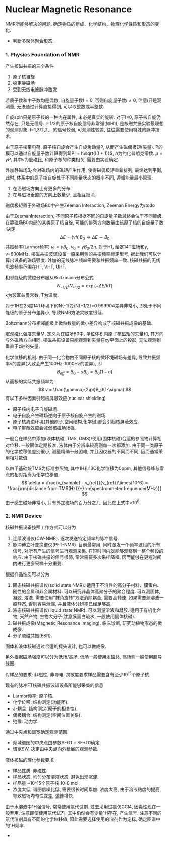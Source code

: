 # Nuclear Magnetic Resonance

NMR所能够解决的问题. 确定物质的组成、化学结构、物理化学性质和形态的变化.

- 判断多聚体聚合形态.



### 1. Physics Foundation of NMR

产生核磁共振的三个条件

1. 原子核自旋
2. 稳定静磁场
3. 受到无线电波脉冲激发



若质子数和中子数均是偶数, 自旋量子数$I = 0$, 否则自旋量子数$I \neq 0$, 注意$I$只是观测量, 无法通过计算直接得到, 可以取整数或半整数. 

自旋spin只是原子核的一种内在属性, 未必是真实的旋转. 对于I=0, 原子核自旋仍然存在, 只是无信号. I=1/2的原子核自旋信号非常强(如H1), 是核磁共振实验最理想的观测对象. I=1,3/2,2,...的信号较弱, 可观测性较差, 往往需要使用特殊的脉冲技术.

由于原子核带电荷, 原子核自旋会产生自旋角动量P, 从而产生磁偶极矩(矢量). P的模可以通过自旋量子数计算得到$|P| = h\sqrt{I(I + 1)}$, $h$为约化普朗克常数. $\mu = \gamma P$, 其中$\gamma$为旋磁比, 和原子核的种类相关, 需要由实验确定.

外加静磁场$B_0$会对磁场内的磁矩产生作用, 使得磁偶极矩重新排列, 最终达到平衡, 此时, 体系中的原子核自旋处于不同能量状态的概率不同, 遵循能量最小原理:

1. 在沿磁场方向上有更多的分布.
2. 在与磁场垂直的方向上数量少, 且相互抵消.



磁偶极矩置于外磁场B0中产生Zeeman Interaction, Zeeman Energy为/todo

由于ZeemanInteraction, 不同原子核根据不同的自旋量子数最终会位于不同能级. 在静磁场B0内部的某类原子核自旋, 可能的排列方向数量由该原子核的自旋量子数I决定.
$$
\Delta E = (\gamma h)B_0 \Rightarrow \Delta E \sim B_0
$$
共振频率(Larmor频率) $\omega = \gamma B_0$, $v_0 = \gamma B_0 / 2\pi$. 对于H1, 给定14T磁场和$\gamma$, v=600MHz. 核磁共振波谱设备一般采用氢的共振频率标定型号, 据此我们可以计算出设备的磁场强度. 外加的无线脉冲频率需要和共振频率一致. 核磁共振的无线电波频率范围在HF, VHF, UHF.

相邻能级的微粒分布服从Boltzmann分布公式
$$
N_{-1/2}/N_{+1/2} = \exp(-\Delta E / kT)
$$
k为玻耳兹曼常数, T为温度.

对于1H在25度14T环境下的N{-1/2}/N{+1/2}=0.999904差异非常小, 即处于不同能级的原子分布差异小, 导致NMR方法灵敏度很低.

Boltzmann分布相邻能级上微粒数量的微小差异构成了核磁共振成像的基础.



宏观磁化强度矢量M, 定义为在磁场B0中, 单位体积内原子核磁矩的矢量和, 其方向与外磁场方向相同. 核磁共振设备只能观测到矢量在xy平面上的投影, 无法观测到垂直于z轴的矢量.







化学位移的机制. 由于同一化合物内不同原子核的微环境磁场有差异, 导致共振频率v的差异(大致会产生100Hz-1000Hz的差异), 即
$$
B_{eff} = B_0 - \sigma B_0 = B_0(1 - \sigma)
$$
从而核的实际共振频率为
$$
v = \frac{\gamma}{2\pi}B_0(1-\sigma)
$$
有以下多种因素引起核屏蔽效应(nuclear shielding)

- 原子核内电子自旋磁场.
- 电子自旋产生磁场逆向于原子核自旋产生的磁场.
- 原子核周边环境(其他原子,空间结构,化学键)都会引起核屏蔽效应.
- 电子屏蔽效应会减弱核磁场场强.

一般会在样品中添加(液体核磁, TMS, DMS)/使用(固体核磁)合适的参照物计算相对位移. 一般固体定期校准, 液体由于分辨率较高则每一次都添加. 由于同一类原子的化学位移值差别很小, 测量精确十分困难, 并且因仪器的不同而不同, 因而通常采用相对数值.

以四甲基硅烷TMS为标准参照物, 其中1H和13C化学位移为0ppm, 其他信号峰与零点的相对距离为化学位移值.
$$
\delta = \frac{v_{sample} - v_{ref}}{v_{ref}}\times{10^6} = \frac{\rm{distance from TMS(Hz)}}{\rm{spectronmeter frequence(MHz)}}
$$
由于感生磁场非常小, 只有外加磁场的百万分之几, 因此在上式中$\times10^6$.







### 2. NMR Device

核磁共振设备按照工作方式可以分为

1. 连续波谱仪(CW-NMR). 逐次发送特定频率的脉冲信号.
2. 脉冲傅立叶变换谱仪(PFT-NMR). 目前最常用. 同时激发一个频率波段的所有信号, 对所有产生的信号进行观测采集. 在短时间内就能够观察到一整个频段的响应. 由于核磁共振的信号很弱, 常常需要多次采样降噪, 因而能够在更短时间内进行更多采样十分重要.

根据样品性质可以分为

1. 固态核磁共振谱仪(solid state NMR). 适用于不溶性的高分子材料、膜蛋白、刚性的金属和非金属材料. 可以研究非晶体高聚分子的聚合程度. 可以测固体, 凝胶, 溶液. 需要使用"抹角旋转"方法消除耦合, 需要高转速. 如果需要测溶液一般静态, 否则容易泄漏, 并且液体分辨率已经足够高.
2. 液态核磁共振谱仪(liquid state NMR). 可以测量溶液和凝胶. 适用于有机化合物, 天然产物, 生物大分子(注意膜蛋白疏水, 一般使用固体核磁).
3. 磁共振成像(Magnetic Resonance Imaging). 临床诊断, 研究动植物形态的微成像.
4. 分子顺磁共振(ESR).

固体和液体核磁通过合适的探头设计, 也可以做成像.

另外根据磁场强度可以分为低场/高场. 低场一般使用永磁体, 高场则一般使用超导线圈.

对样品的要求: 非磁性, 非导电. 灵敏度要求样品需要含有至少$10^{15}$个原子核.



现有的脉冲FT核磁共振波谱设备所能够采集的信息

- Larmor频率: 原子核.
- 化学位移: 结构测定(功能团).
- J-耦合: 结构测定(原子的相关性).
- 偶极耦合: 结构测定(空间位置关系).
- 弛豫: 动力学.









通过中央点和谱宽确定观测范围.

- 频域谱图的中央点由参数SFO1 = SF+O1确定.
- 谱宽SW, 决定由中央点向外延展的观测参数.







液体核磁的理化参数要求

- 样品性质. 非磁性.
- 样品状态. 均匀分布溶液状态, 避免出现沉淀.
- 样品量 ~10^15个原子核 10-8 mol.
- 浓度太低, 谱图信噪比低, 需要很长时间累加. 浓度太高, 由于溶液粘度的提高, 导致磁场均匀性变差, 弛豫增快.



由于水溶液中1H强信号, 常常使用氘代试剂. 过去采用过氯仿CCl4, 因毒性现在一般弃用. 注意即使使用氘代试剂, 其中仍然会有少量1H存在, 产生信号. 注意不同的氘代溶剂具有不同的化学位移值, 因此需要选择使用的溶剂作为定标, 确定图谱中的1H频率.

- 

  

